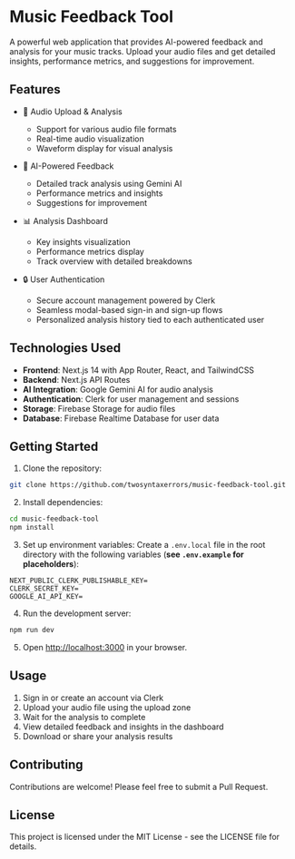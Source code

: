 # Music Feedback Tool

A powerful web application that provides AI-powered feedback and analysis for your music tracks. Upload your audio files and get detailed insights, performance metrics, and suggestions for improvement.

## Features

- 🎵 Audio Upload & Analysis
  - Support for various audio file formats
  - Real-time audio visualization
  - Waveform display for visual analysis

- 🤖 AI-Powered Feedback
  - Detailed track analysis using Gemini AI
  - Performance metrics and insights
  - Suggestions for improvement

- 📊 Analysis Dashboard
  - Key insights visualization
  - Performance metrics display
  - Track overview with detailed breakdowns

- 🔒 User Authentication
  - Secure account management powered by Clerk
  - Seamless modal-based sign-in and sign-up flows
  - Personalized analysis history tied to each authenticated user

## Technologies Used

- **Frontend**: Next.js 14 with App Router, React, and TailwindCSS
- **Backend**: Next.js API Routes
- **AI Integration**: Google Gemini AI for audio analysis
- **Authentication**: Clerk for user management and sessions
- **Storage**: Firebase Storage for audio files
- **Database**: Firebase Realtime Database for user data

## Getting Started

1. Clone the repository:
```bash
git clone https://github.com/twosyntaxerrors/music-feedback-tool.git
```

2. Install dependencies:
```bash
cd music-feedback-tool
npm install
```

3. Set up environment variables:
Create a `.env.local` file in the root directory with the following variables (**see `.env.example` for placeholders**):
```
NEXT_PUBLIC_CLERK_PUBLISHABLE_KEY=
CLERK_SECRET_KEY=
GOOGLE_AI_API_KEY=
```

4. Run the development server:
```bash
npm run dev
```

5. Open [http://localhost:3000](http://localhost:3000) in your browser.

## Usage

1. Sign in or create an account via Clerk
2. Upload your audio file using the upload zone
3. Wait for the analysis to complete
4. View detailed feedback and insights in the dashboard
5. Download or share your analysis results

## Contributing

Contributions are welcome! Please feel free to submit a Pull Request.

## License

This project is licensed under the MIT License - see the LICENSE file for details.
